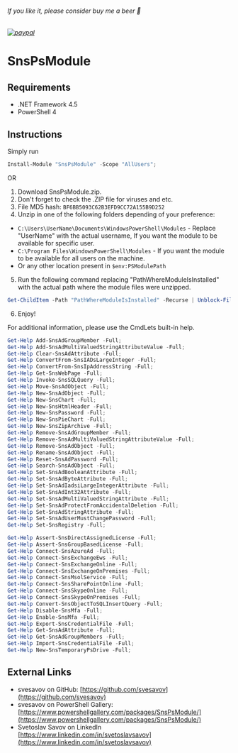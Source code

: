 
###### If you like it, please consider buy me a beer :beer:
###### [![paypal](https://www.paypalobjects.com/en_US/i/btn/btn_donateCC_LG.gif)](https://www.paypal.com/cgi-bin/webscr?cmd=_s-xclick&hosted_button_id=6NKR7XQH5E2P2&source=url)


# SnsPsModule


## Requirements

* .NET Framework 4.5
* PowerShell 4


## Instructions

Simply run
```powershell
Install-Module "SnsPsModule" -Scope "AllUsers";
```
OR
1. Download SnsPsModule.zip.
2. Don't forget to check the .ZIP file for viruses and etc.
3. File MD5 hash: `BF6BB5093C62B3EFD9CC72A155B9D252`
4. Unzip in one of the following folders depending of your preference:
* `C:\Users\UserName\Documents\WindowsPowerShell\Modules` - Replace "UserName" with the actual username, If you want the module to be available for specific user.
* `C:\Program Files\WindowsPowerShell\Modules` - If you want the module to be available for all users on the machine.
* Or any other location present in `$env:PSModulePath`
5. Run the following command replacing "PathWhereModuleIsInstalled" with the actual path where the module files were unzipped.
```powershell
Get-ChildItem -Path "PathWhereModuleIsInstalled" -Recurse | Unblock-File
```
6. Enjoy!

For additional information, please use the CmdLets built-in help.
```powershell
Get-Help Add-SnsAdGroupMember -Full;
Get-Help Add-SnsAdMultiValuedStringAttributeValue -Full;
Get-Help Clear-SnsAdAttribute -Full;
Get-Help ConvertFrom-SnsIADsLargeInteger -Full;
Get-Help ConvertFrom-SnsIpAddressString -Full;
Get-Help Get-SnsWebPage -Full;
Get-Help Invoke-SnsSQLQuery -Full;
Get-Help Move-SnsAdObject -Full;
Get-Help New-SnsAdObject -Full;
Get-Help New-SnsChart -Full;
Get-Help New-SnsHtmlHeader -Full;
Get-Help New-SnsPassword -Full;
Get-Help New-SnsPieChart -Full;
Get-Help New-SnsZipArchive -Full;
Get-Help Remove-SnsAdGroupMember -Full;
Get-Help Remove-SnsAdMultiValuedStringAttributeValue -Full;
Get-Help Remove-SnsAdObject -Full;
Get-Help Rename-SnsAdObject -Full;
Get-Help Reset-SnsAdPassword -Full;
Get-Help Search-SnsAdObject -Full;
Get-Help Set-SnsAdBooleanAttribute -Full;
Get-Help Set-SnsAdByteAttribute -Full;
Get-Help Set-SnsAdIadsiLargeIntegerAttribute -Full;
Get-Help Set-SnsAdInt32Attribute -Full;
Get-Help Set-SnsAdMultiValuedStringAttribute -Full;
Get-Help Set-SnsAdProtectFromAccidentalDeletion -Full;
Get-Help Set-SnsAdStringAttribute -Full;
Get-Help Set-SnsAdUserMustChangePassword -Full;
Get-Help Set-SnsRegistry -Full;

Get-Help Assert-SnsDirectAssignedLicense -Full;
Get-Help Assert-SnsGroupBasedLicense -Full;
Get-Help Connect-SnsAzureAd -Full;
Get-Help Connect-SnsExchangeEws -Full;
Get-Help Connect-SnsExchangeOnline -Full;
Get-Help Connect-SnsExchangeOnPremises -Full;
Get-Help Connect-SnsMsolService -Full;
Get-Help Connect-SnsSharePointOnline -Full;
Get-Help Connect-SnsSkypeOnline -Full;
Get-Help Connect-SnsSkypeOnPremises -Full;
Get-Help Convert-SnsObjectToSQLInsertQuery -Full;
Get-Help Disable-SnsMfa -Full;
Get-Help Enable-SnsMfa -Full;
Get-Help Export-SnsCredentialFile -Full;
Get-Help Get-SnsAdAttribute -Full;
Get-Help Get-SnsAdGroupMembers -Full;
Get-Help Import-SnsCredentialFile -Full;
Get-Help New-SnsTemporaryPsDrive -Full;
```


## External Links

- svesavov on GitHub: [https://github.com/svesavov](https://github.com/svesavov)
- svesavov on PowerShell Gallery: [https://www.powershellgallery.com/packages/SnsPsModule/](https://www.powershellgallery.com/packages/SnsPsModule/)
- Svetoslav Savov on LinkedIn [https://www.linkedin.com/in/svetoslavsavov](https://www.linkedin.com/in/svetoslavsavov)
